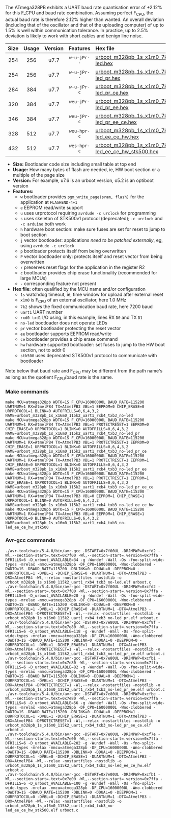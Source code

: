 The ATmega328PB exhibits a UART baud rate quantisation error of +2.12% for this F_CPU and baud rate combination. Assuming perfect F<sub>CPU</sub>, the actual baud rate is therefore 2.12% higher than wanted. An overall deviation (including that of the oscillator and that of the uploading computer) of up to 1.5% is well within communication tolerance. In practice, up to 2.5% deviation is likely to work with short cables and benign line noise.

|Size|Usage|Version|Features|Hex file|
|:-:|:-:|:-:|:-:|:--|
|254|256|u7.7|`w-u-jPr--`|[urboot_m328pb_1s_x1m0_7k2_uart1_rxb4_txb3_no-led.hex](https://raw.githubusercontent.com/stefanrueger/urboot.hex/main/boards/uno/atmega328pb/watchdog_1_s/external_oscillator/%2B1m000000_hz/%2B%2B%2B7k2_baud/uart1_rxb4_txb3/no-led/urboot_m328pb_1s_x1m0_7k2_uart1_rxb4_txb3_no-led.hex)|
|254|256|u7.7|`w-u-jPr--`|[urboot_m328pb_1s_x1m0_7k2_uart1_rxb4_txb3_no-led_pr.hex](https://raw.githubusercontent.com/stefanrueger/urboot.hex/main/boards/uno/atmega328pb/watchdog_1_s/external_oscillator/%2B1m000000_hz/%2B%2B%2B7k2_baud/uart1_rxb4_txb3/no-led/urboot_m328pb_1s_x1m0_7k2_uart1_rxb4_txb3_no-led_pr.hex)|
|284|384|u7.7|`w-u-jPr-c`|[urboot_m328pb_1s_x1m0_7k2_uart1_rxb4_txb3_no-led_pr_ce.hex](https://raw.githubusercontent.com/stefanrueger/urboot.hex/main/boards/uno/atmega328pb/watchdog_1_s/external_oscillator/%2B1m000000_hz/%2B%2B%2B7k2_baud/uart1_rxb4_txb3/no-led/urboot_m328pb_1s_x1m0_7k2_uart1_rxb4_txb3_no-led_pr_ce.hex)|
|320|384|u7.7|`weu-jPr--`|[urboot_m328pb_1s_x1m0_7k2_uart1_rxb4_txb3_no-led_pr_ee.hex](https://raw.githubusercontent.com/stefanrueger/urboot.hex/main/boards/uno/atmega328pb/watchdog_1_s/external_oscillator/%2B1m000000_hz/%2B%2B%2B7k2_baud/uart1_rxb4_txb3/no-led/urboot_m328pb_1s_x1m0_7k2_uart1_rxb4_txb3_no-led_pr_ee.hex)|
|346|384|u7.7|`weu-jPr-c`|[urboot_m328pb_1s_x1m0_7k2_uart1_rxb4_txb3_no-led_pr_ee_ce.hex](https://raw.githubusercontent.com/stefanrueger/urboot.hex/main/boards/uno/atmega328pb/watchdog_1_s/external_oscillator/%2B1m000000_hz/%2B%2B%2B7k2_baud/uart1_rxb4_txb3/no-led/urboot_m328pb_1s_x1m0_7k2_uart1_rxb4_txb3_no-led_pr_ee_ce.hex)|
|328|512|u7.7|`weu-hpr-c`|[urboot_m328pb_1s_x1m0_7k2_uart1_rxb4_txb3_no-led_ee_ce_hw.hex](https://raw.githubusercontent.com/stefanrueger/urboot.hex/main/boards/uno/atmega328pb/watchdog_1_s/external_oscillator/%2B1m000000_hz/%2B%2B%2B7k2_baud/uart1_rxb4_txb3/no-led/urboot_m328pb_1s_x1m0_7k2_uart1_rxb4_txb3_no-led_ee_ce_hw.hex)|
|432|512|u7.7|`wes-hpr-c`|[urboot_m328pb_1s_x1m0_7k2_uart1_rxb4_txb3_no-led_ee_ce_hw_stk500.hex](https://raw.githubusercontent.com/stefanrueger/urboot.hex/main/boards/uno/atmega328pb/watchdog_1_s/external_oscillator/%2B1m000000_hz/%2B%2B%2B7k2_baud/uart1_rxb4_txb3/no-led/urboot_m328pb_1s_x1m0_7k2_uart1_rxb4_txb3_no-led_ee_ce_hw_stk500.hex)|

- **Size:** Bootloader code size including small table at top end
- **Usage:** How many bytes of flash are needed, ie, HW boot section or a multiple of the page size
- **Version:** For example, u7.6 is an urboot version, o5.2 is an optiboot version
- **Features:**
  + `w` bootloader provides `pgm_write_page(sram, flash)` for the application at `FLASHEND-4+1`
  + `e` EEPROM read/write support
  + `u` uses urprotocol requiring `avrdude -c urclock` for programming
  + `s` uses skeleton of STK500v1 protocol (deprecated); `-c urclock` and `-c arduino` both work
  + `h` hardware boot section: make sure fuses are set for reset to jump to boot section
  + `j` vector bootloader: applications *need to be patched externally*, eg, using `avrdude -c urclock`
  + `p` bootloader protects itself from being overwritten
  + `P` vector bootloader only: protects itself and reset vector from being overwritten
  + `r` preserves reset flags for the application in the register R2
  + `c` bootloader provides chip erase functionality (recommended for large MCUs)
  + `-` corresponding feature not present
- **Hex file:** often qualified by the MCU name and/or configuration
  + `1s` watchdog timeout, ie, time window for upload after external reset
  + `x1m0` is F<sub>CPU</sub> of an external oscillator, here 1.0 MHz
  + `7k2` shows the fixed communication baud rate, here 7200 baud
  + `uart1` UART number
  + `rxd0 txd1` I/O using, in this example, lines RX `D0` and TX `D1`
  + `no-led` bootloader does not operate LEDs
  + `pr` vector bootloader protecting the reset vector
  + `ee` bootloader supports EEPROM read/write
  + `ce` bootloader provides a chip erase command
  + `hw` hardware supported bootloader: set fuses to jump to the HW boot section, not to addr 0
  + `stk500` uses deprecated STK500v1 protocol to communicate with bootloader


Note below that baud rate and F<sub>CPU</sub> may be different from the path name's as long as the quotient F<sub>CPU</sub>/baud rate is the same.

### Make commands
```
make MCU=atmega328pb WDTO=1S F_CPU=16000000L BAUD_RATE=115200 UARTNUM=1 RX=AtmelPB4 TX=AtmelPB3 VBL=1 EEPROM=0 CHIP_ERASE=0 URPROTOCOL=1 BLINK=0 AUTOFRILLS=0,6,4,3,2 NAME=urboot_m328pb_1s_x16m0_115k2_uart1_rxb4_txb3_no-led
make MCU=atmega328pb WDTO=1S F_CPU=16000000L BAUD_RATE=115200 UARTNUM=1 RX=AtmelPB4 TX=AtmelPB3 VBL=1 PROTECTRESET=1 EEPROM=0 CHIP_ERASE=0 URPROTOCOL=1 BLINK=0 AUTOFRILLS=0,6,4,3,2 NAME=urboot_m328pb_1s_x16m0_115k2_uart1_rxb4_txb3_no-led_pr
make MCU=atmega328pb WDTO=1S F_CPU=16000000L BAUD_RATE=115200 UARTNUM=1 RX=AtmelPB4 TX=AtmelPB3 VBL=1 PROTECTRESET=1 EEPROM=0 CHIP_ERASE=1 URPROTOCOL=1 BLINK=0 AUTOFRILLS=0,6,4,3,2 NAME=urboot_m328pb_1s_x16m0_115k2_uart1_rxb4_txb3_no-led_pr_ce
make MCU=atmega328pb WDTO=1S F_CPU=16000000L BAUD_RATE=115200 UARTNUM=1 RX=AtmelPB4 TX=AtmelPB3 VBL=1 PROTECTRESET=1 EEPROM=1 CHIP_ERASE=0 URPROTOCOL=1 BLINK=0 AUTOFRILLS=0,6,4,3,2 NAME=urboot_m328pb_1s_x16m0_115k2_uart1_rxb4_txb3_no-led_pr_ee
make MCU=atmega328pb WDTO=1S F_CPU=16000000L BAUD_RATE=115200 UARTNUM=1 RX=AtmelPB4 TX=AtmelPB3 VBL=1 PROTECTRESET=1 EEPROM=1 CHIP_ERASE=1 URPROTOCOL=1 BLINK=0 AUTOFRILLS=0,6,4,3,2 NAME=urboot_m328pb_1s_x16m0_115k2_uart1_rxb4_txb3_no-led_pr_ee_ce
make MCU=atmega328pb WDTO=1S F_CPU=16000000L BAUD_RATE=115200 UARTNUM=1 RX=AtmelPB4 TX=AtmelPB3 VBL=0 EEPROM=1 CHIP_ERASE=1 URPROTOCOL=1 BLINK=0 AUTOFRILLS=0,6,4,3,2 NAME=urboot_m328pb_1s_x16m0_115k2_uart1_rxb4_txb3_no-led_ee_ce_hw
make MCU=atmega328pb WDTO=1S F_CPU=16000000L BAUD_RATE=115200 UARTNUM=1 RX=AtmelPB4 TX=AtmelPB3 VBL=0 EEPROM=1 CHIP_ERASE=1 URPROTOCOL=0 BLINK=0 AUTOFRILLS=0,6,4,3,2 NAME=urboot_m328pb_1s_x16m0_115k2_uart1_rxb4_txb3_no-led_ee_ce_hw_stk500
```

### Avr-gcc commands
```
./avr-toolchain/5.4.0/bin/avr-gcc -DSTART=0x7f00UL -DRJMPWP=0xcfd2 -Wl,--section-start=.text=0x7f00 -Wl,--section-start=.version=0x7ffa -DFRILLS=6 -D_urboot_AVAILABLE=34 -g -Wundef -Wall -Os -fno-split-wide-types -mrelax -mmcu=atmega328pb -DF_CPU=16000000L -Wno-clobbered -DWDTO=1S -DBAUD_RATE=115200 -DBLINK=0 -DDUAL=0 -DEEPROM=0 -DURPROTOCOL=1 -DVBL=1 -DCHIP_ERASE=0 -DUARTNUM=1 -DTX=AtmelPB3 -DRX=AtmelPB4 -Wl,--relax -nostartfiles -nostdlib -o urboot_m328pb_1s_x16m0_115k2_uart1_rxb4_txb3_no-led.elf urboot.c
./avr-toolchain/5.4.0/bin/avr-gcc -DSTART=0x7f00UL -DRJMPWP=0xcfd2 -Wl,--section-start=.text=0x7f00 -Wl,--section-start=.version=0x7ffa -DFRILLS=6 -D_urboot_AVAILABLE=20 -g -Wundef -Wall -Os -fno-split-wide-types -mrelax -mmcu=atmega328pb -DF_CPU=16000000L -Wno-clobbered -DWDTO=1S -DBAUD_RATE=115200 -DBLINK=0 -DDUAL=0 -DEEPROM=0 -DURPROTOCOL=1 -DVBL=1 -DCHIP_ERASE=0 -DUARTNUM=1 -DTX=AtmelPB3 -DRX=AtmelPB4 -DPROTECTRESET=1 -Wl,--relax -nostartfiles -nostdlib -o urboot_m328pb_1s_x16m0_115k2_uart1_rxb4_txb3_no-led_pr.elf urboot.c
./avr-toolchain/5.4.0/bin/avr-gcc -DSTART=0x7e80UL -DRJMPWP=0xcf9f -Wl,--section-start=.text=0x7e80 -Wl,--section-start=.version=0x7ffa -DFRILLS=6 -D_urboot_AVAILABLE=118 -g -Wundef -Wall -Os -fno-split-wide-types -mrelax -mmcu=atmega328pb -DF_CPU=16000000L -Wno-clobbered -DWDTO=1S -DBAUD_RATE=115200 -DBLINK=0 -DDUAL=0 -DEEPROM=0 -DURPROTOCOL=1 -DVBL=1 -DCHIP_ERASE=1 -DUARTNUM=1 -DTX=AtmelPB3 -DRX=AtmelPB4 -DPROTECTRESET=1 -Wl,--relax -nostartfiles -nostdlib -o urboot_m328pb_1s_x16m0_115k2_uart1_rxb4_txb3_no-led_pr_ce.elf urboot.c
./avr-toolchain/5.4.0/bin/avr-gcc -DSTART=0x7e80UL -DRJMPWP=0xcfb1 -Wl,--section-start=.text=0x7e80 -Wl,--section-start=.version=0x7ffa -DFRILLS=6 -D_urboot_AVAILABLE=82 -g -Wundef -Wall -Os -fno-split-wide-types -mrelax -mmcu=atmega328pb -DF_CPU=16000000L -Wno-clobbered -DWDTO=1S -DBAUD_RATE=115200 -DBLINK=0 -DDUAL=0 -DEEPROM=1 -DURPROTOCOL=1 -DVBL=1 -DCHIP_ERASE=0 -DUARTNUM=1 -DTX=AtmelPB3 -DRX=AtmelPB4 -DPROTECTRESET=1 -Wl,--relax -nostartfiles -nostdlib -o urboot_m328pb_1s_x16m0_115k2_uart1_rxb4_txb3_no-led_pr_ee.elf urboot.c
./avr-toolchain/5.4.0/bin/avr-gcc -DSTART=0x7e80UL -DRJMPWP=0xcfbe -Wl,--section-start=.text=0x7e80 -Wl,--section-start=.version=0x7ffa -DFRILLS=6 -D_urboot_AVAILABLE=56 -g -Wundef -Wall -Os -fno-split-wide-types -mrelax -mmcu=atmega328pb -DF_CPU=16000000L -Wno-clobbered -DWDTO=1S -DBAUD_RATE=115200 -DBLINK=0 -DDUAL=0 -DEEPROM=1 -DURPROTOCOL=1 -DVBL=1 -DCHIP_ERASE=1 -DUARTNUM=1 -DTX=AtmelPB3 -DRX=AtmelPB4 -DPROTECTRESET=1 -Wl,--relax -nostartfiles -nostdlib -o urboot_m328pb_1s_x16m0_115k2_uart1_rxb4_txb3_no-led_pr_ee_ce.elf urboot.c
./avr-toolchain/5.4.0/bin/avr-gcc -DSTART=0x7e00UL -DRJMPWP=0xcf7e -Wl,--section-start=.text=0x7e00 -Wl,--section-start=.version=0x7ffa -DFRILLS=6 -D_urboot_AVAILABLE=202 -g -Wundef -Wall -Os -fno-split-wide-types -mrelax -mmcu=atmega328pb -DF_CPU=16000000L -Wno-clobbered -DWDTO=1S -DBAUD_RATE=115200 -DBLINK=0 -DDUAL=0 -DEEPROM=1 -DURPROTOCOL=1 -DVBL=0 -DCHIP_ERASE=1 -DUARTNUM=1 -DTX=AtmelPB3 -DRX=AtmelPB4 -Wl,--relax -nostartfiles -nostdlib -o urboot_m328pb_1s_x16m0_115k2_uart1_rxb4_txb3_no-led_ee_ce_hw.elf urboot.c
./avr-toolchain/5.4.0/bin/avr-gcc -DSTART=0x7e00UL -DRJMPWP=0xcfb1 -Wl,--section-start=.text=0x7e00 -Wl,--section-start=.version=0x7ffa -DFRILLS=6 -D_urboot_AVAILABLE=100 -g -Wundef -Wall -Os -fno-split-wide-types -mrelax -mmcu=atmega328pb -DF_CPU=16000000L -Wno-clobbered -DWDTO=1S -DBAUD_RATE=115200 -DBLINK=0 -DDUAL=0 -DEEPROM=1 -DURPROTOCOL=0 -DVBL=0 -DCHIP_ERASE=1 -DUARTNUM=1 -DTX=AtmelPB3 -DRX=AtmelPB4 -Wl,--relax -nostartfiles -nostdlib -o urboot_m328pb_1s_x16m0_115k2_uart1_rxb4_txb3_no-led_ee_ce_hw_stk500.elf urboot.c
```

